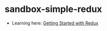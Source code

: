 # sandbox-simple-redux

* Learning here: [Getting Started with Redux]

[Getting Started with Redux]: https://egghead.io/courses/getting-started-with-redux
